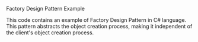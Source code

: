Factory Design Pattern Example

This code contains an example of Factory Design Pattern in C# language.
This pattern abstracts the object creation process, making it independent of the client's object creation process.
